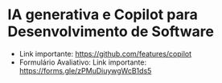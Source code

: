 # IA generativa e Copilot para Desenvolvimento de Software

- Link importante: https://github.com/features/copilot
- Formulário Avaliativo: Link importante: https://forms.gle/zPMuDiuywgWcB1ds5  

